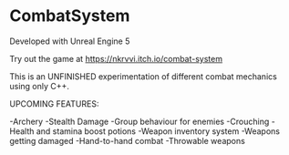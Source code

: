# CombatSystem

Developed with Unreal Engine 5

Try out the game at https://nkrvvi.itch.io/combat-system

This is an UNFINISHED experimentation of different combat mechanics using only C++.

UPCOMING FEATURES:

-Archery
-Stealth Damage
-Group behaviour for enemies
-Crouching
-Health and stamina boost potions
-Weapon inventory system
-Weapons getting damaged
-Hand-to-hand combat
-Throwable weapons
